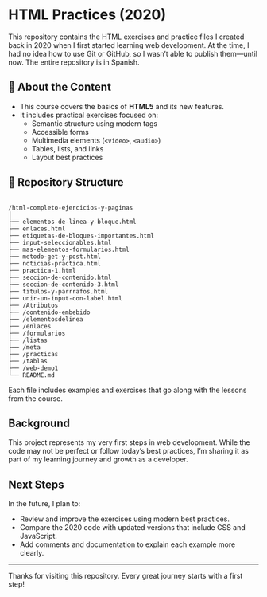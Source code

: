 # HTML Practices (2020)

This repository contains the HTML exercises and practice files I created back in 2020 when I first started learning web development. At the time, I had no idea how to use Git or GitHub, so I wasn’t able to publish them—until now. The entire repository is in Spanish.

## 📝 About the Content

- This course covers the basics of **HTML5** and its new features.
- It includes practical exercises focused on:
  - Semantic structure using modern tags
  - Accessible forms
  - Multimedia elements (`<video>`, `<audio>`)
  - Tables, lists, and links
  - Layout best practices

## 📁 Repository Structure

```

/html-completo-ejercicios-y-paginas
│
├── elementos-de-linea-y-bloque.html
├── enlaces.html
├── etiquetas-de-bloques-importantes.html
├── input-seleccionables.html
├── mas-elementos-formularios.html
├── metodo-get-y-post.html
├── noticias-practica.html
├── practica-1.html
├── seccion-de-contenido.html
├── seccion-de-contenido-3.html
├── titulos-y-parrrafos.html
├── unir-un-input-con-label.html
├── /Atributos
├── /contenido-embebido
├── /elementosdelinea
├── /enlaces
├── /formularios
├── /listas
├── /meta
├── /practicas
├── /tablas
├── /web-demo1
└── README.md

```

Each file includes examples and exercises that go along with the lessons from the course.

##  Background

This project represents my very first steps in web development. While the code may not be perfect or follow today’s best practices, I’m sharing it as part of my learning journey and growth as a developer.

##  Next Steps

In the future, I plan to:
- Review and improve the exercises using modern best practices.
- Compare the 2020 code with updated versions that include CSS and JavaScript.
- Add comments and documentation to explain each example more clearly.

---

Thanks for visiting this repository. Every great journey starts with a first step!

